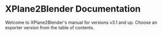 # XPlane2Blender Documentation

Welcome to XPlane2Blender's manual for versions v3.1 and up. Choose an exporter version from the table of contents.
